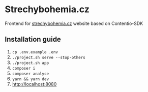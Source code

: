# Strechybohemia.cz
Frontend for [strechybohemia.cz](https://www.strechybohemia.cz) website based on Contentio-SDK

## Installation guide
1. `cp .env.example .env`
2. `./project.sh serve --stop-others`
3. `./project.sh app`
4. `composer i`
5. `composer analyse`
6. `yarn && yarn dev`
7. [http://localhost:8080](http://localhost:8080)
